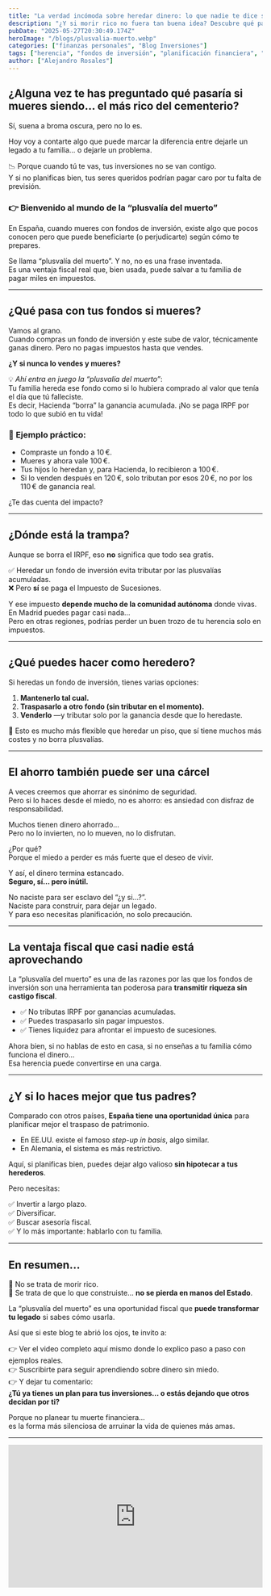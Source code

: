 ```yaml
---
title: "La verdad incómoda sobre heredar dinero: lo que nadie te dice sobre tus fondos"
description: "¿Y si morir rico no fuera tan buena idea? Descubre qué pasa con tus inversiones si falleces sin planificarlo. Te explico la ‘plusvalía del muerto’, cómo evitar que Hacienda se quede con lo tuyo, y qué hacer para que tus seres queridos hereden sin pagar de más."
pubDate: "2025-05-27T20:30:49.174Z"
heroImage: "/blogs/plusvalia-muerto.webp"
categories: ["finanzas personales", "Blog Inversiones"]
tags: ["herencia", "fondos de inversión", "planificación financiera", "educación financiera", "plusvalía del muerto"]
author: ["Alejandro Rosales"]
---
```


## ¿Alguna vez te has preguntado qué pasaría si mueres siendo… el más rico del cementerio?

Sí, suena a broma oscura, pero no lo es.

Hoy voy a contarte algo que puede marcar la diferencia entre dejarle un legado a tu familia… o dejarle un problema.

📉 Porque cuando tú te vas, tus inversiones no se van contigo.  
Y si no planificas bien, tus seres queridos podrían pagar caro por tu falta de previsión.

### 👉 Bienvenido al mundo de la “plusvalía del muerto”

En España, cuando mueres con fondos de inversión, existe algo que pocos conocen pero que puede beneficiarte (o perjudicarte) según cómo te prepares.

Se llama “plusvalía del muerto”. Y no, no es una frase inventada.  
Es una ventaja fiscal real que, bien usada, puede salvar a tu familia de pagar miles en impuestos.

---

## ¿Qué pasa con tus fondos si mueres?

Vamos al grano.  
Cuando compras un fondo de inversión y este sube de valor, técnicamente ganas dinero. Pero no pagas impuestos hasta que vendes.

**¿Y si nunca lo vendes y mueres?**

💡 *Ahí entra en juego la “plusvalía del muerto”*:  
Tu familia hereda ese fondo como si lo hubiera comprado al valor que tenía el día que tú falleciste.  
Es decir, Hacienda “borra” la ganancia acumulada. ¡No se paga IRPF por todo lo que subió en tu vida!

### 📌 Ejemplo práctico:

- Compraste un fondo a 10 €.
- Mueres y ahora vale 100 €.
- Tus hijos lo heredan y, para Hacienda, lo recibieron a 100 €.
- Si lo venden después en 120 €, solo tributan por esos 20 €, no por los 110 € de ganancia real.

¿Te das cuenta del impacto?

---

## ¿Dónde está la trampa?

Aunque se borra el IRPF, eso **no** significa que todo sea gratis.

✅ Heredar un fondo de inversión evita tributar por las plusvalías acumuladas.  
❌ Pero **sí** se paga el Impuesto de Sucesiones.

Y ese impuesto **depende mucho de la comunidad autónoma** donde vivas.  
En Madrid puedes pagar casi nada…  
Pero en otras regiones, podrías perder un buen trozo de tu herencia solo en impuestos.

---

## ¿Qué puedes hacer como heredero?

Si heredas un fondo de inversión, tienes varias opciones:

1. **Mantenerlo tal cual.**
2. **Traspasarlo a otro fondo (sin tributar en el momento).**
3. **Venderlo** —y tributar solo por la ganancia desde que lo heredaste.

🎯 Esto es mucho más flexible que heredar un piso, que sí tiene muchos más costes y no borra plusvalías.

---

## El ahorro también puede ser una cárcel

A veces creemos que ahorrar es sinónimo de seguridad.  
Pero si lo haces desde el miedo, no es ahorro: es ansiedad con disfraz de responsabilidad.

Muchos tienen dinero ahorrado…  
Pero no lo invierten, no lo mueven, no lo disfrutan.

¿Por qué?  
Porque el miedo a perder es más fuerte que el deseo de vivir.

Y así, el dinero termina estancado.  
**Seguro, sí… pero inútil.**

No naciste para ser esclavo del “¿y si…?”.  
Naciste para construir, para dejar un legado.  
Y para eso necesitas planificación, no solo precaución.

---

## La ventaja fiscal que casi nadie está aprovechando

La “plusvalía del muerto” es una de las razones por las que los fondos de inversión son una herramienta tan poderosa para **transmitir riqueza sin castigo fiscal**.

- ✅ No tributas IRPF por ganancias acumuladas.
- ✅ Puedes traspasarlo sin pagar impuestos.
- ✅ Tienes liquidez para afrontar el impuesto de sucesiones.

Ahora bien, si no hablas de esto en casa, si no enseñas a tu familia cómo funciona el dinero…  
Esa herencia puede convertirse en una carga.

---

## ¿Y si lo haces mejor que tus padres?

Comparado con otros países, **España tiene una oportunidad única** para planificar mejor el traspaso de patrimonio.

- En EE.UU. existe el famoso *step-up in basis*, algo similar.
- En Alemania, el sistema es más restrictivo.

Aquí, si planificas bien, puedes dejar algo valioso **sin hipotecar a tus herederos**.

Pero necesitas:

✅ Invertir a largo plazo.  
✅ Diversificar.  
✅ Buscar asesoría fiscal.  
✅ Y lo más importante: hablarlo con tu familia.

---

## En resumen…

🔹 No se trata de morir rico.  
🔹 Se trata de que lo que construiste… **no se pierda en manos del Estado**.

La “plusvalía del muerto” es una oportunidad fiscal que **puede transformar tu legado** si sabes cómo usarla.

Así que si este blog te abrió los ojos, te invito a:

👉 Ver el video completo aquí mismo donde lo explico paso a paso con ejemplos reales.  
👉 Suscribirte para seguir aprendiendo sobre dinero sin miedo.  
👉 Y dejar tu comentario:  
**¿Tú ya tienes un plan para tus inversiones… o estás dejando que otros decidan por ti?**

Porque no planear tu muerte financiera…  
es la forma más silenciosa de arruinar la vida de quienes más amas.

---
<div class="iframe-container" style="position: relative; width: 100%; height: 0; padding-bottom: 56.25%; overflow: hidden;">
  <iframe width="560" height="315" src="https://www.youtube.com/embed/okICDO7uAB0?si=zNMWPY_WrCMG6rrs" title="YouTube video player" frameborder="0" allow="accelerometer; autoplay; clipboard-write; encrypted-media; gyroscope; picture-in-picture; web-share" allowfullscreen style="position: absolute; top: 0; left: 0; width: 100%; height: 100%; border: none;"></iframe>
</div>

